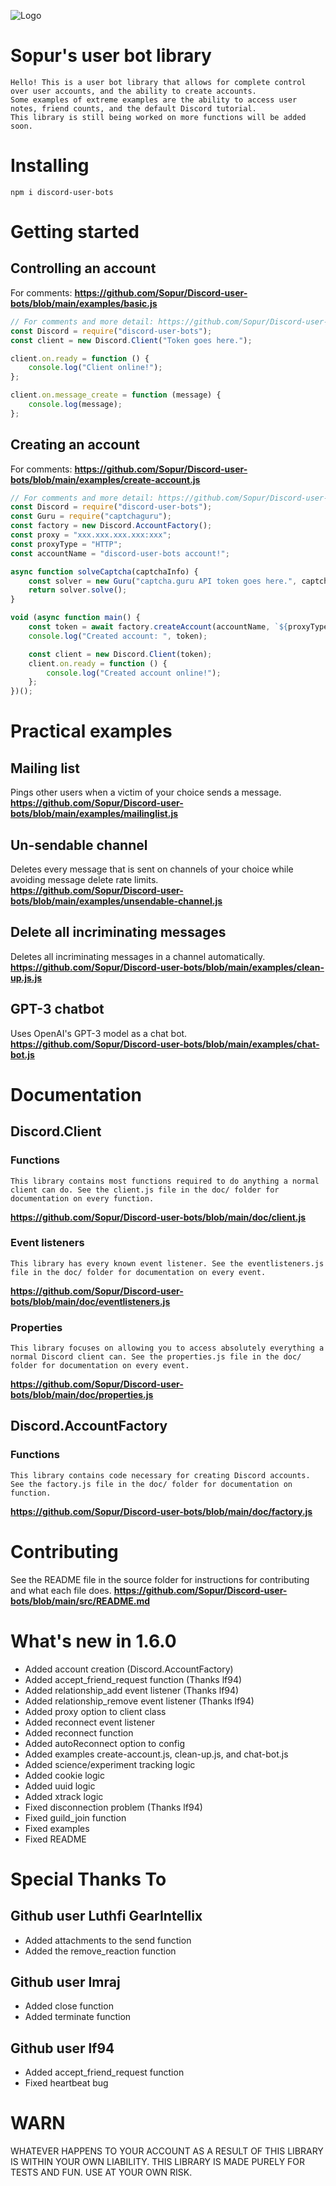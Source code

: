 ![Logo](https://raw.githubusercontent.com/Sopur/Discord-user-bots/main/logo.png)

# Sopur's user bot library

    Hello! This is a user bot library that allows for complete control over user accounts, and the ability to create accounts.
    Some examples of extreme examples are the ability to access user notes, friend counts, and the default Discord tutorial.
    This library is still being worked on more functions will be added soon.

# Installing

    npm i discord-user-bots

# Getting started

## Controlling an account

For comments: **https://github.com/Sopur/Discord-user-bots/blob/main/examples/basic.js**

```js
// For comments and more detail: https://github.com/Sopur/Discord-user-bots/blob/main/examples/basic.js
const Discord = require("discord-user-bots");
const client = new Discord.Client("Token goes here.");

client.on.ready = function () {
    console.log("Client online!");
};

client.on.message_create = function (message) {
    console.log(message);
};
```

## Creating an account

For comments: **https://github.com/Sopur/Discord-user-bots/blob/main/examples/create-account.js**

```js
// For comments and more detail: https://github.com/Sopur/Discord-user-bots/blob/main/examples/create-account.js
const Discord = require("discord-user-bots");
const Guru = require("captchaguru");
const factory = new Discord.AccountFactory();
const proxy = "xxx.xxx.xxx.xxx:xxx";
const proxyType = "HTTP";
const accountName = "discord-user-bots account!";

async function solveCaptcha(captchaInfo) {
    const solver = new Guru("captcha.guru API token goes here.", captchaInfo.service, captchaInfo.siteKey, captchaInfo.siteURL, proxy, proxyType);
    return solver.solve();
}

void (async function main() {
    const token = await factory.createAccount(accountName, `${proxyType.toLowerCase()}://${proxy}`, solveCaptcha);
    console.log("Created account: ", token);

    const client = new Discord.Client(token);
    client.on.ready = function () {
        console.log("Created account online!");
    };
})();
```

# Practical examples

## Mailing list

Pings other users when a victim of your choice sends a message. <br>
**https://github.com/Sopur/Discord-user-bots/blob/main/examples/mailinglist.js**

## Un-sendable channel

Deletes every message that is sent on channels of your choice while avoiding message delete rate limits. <br>
**https://github.com/Sopur/Discord-user-bots/blob/main/examples/unsendable-channel.js**

## Delete all incriminating messages

Deletes all incriminating messages in a channel automatically. <br>
**https://github.com/Sopur/Discord-user-bots/blob/main/examples/clean-up.js.js**

## GPT-3 chatbot

Uses OpenAI's GPT-3 model as a chat bot. <br>
**https://github.com/Sopur/Discord-user-bots/blob/main/examples/chat-bot.js**

# Documentation

## Discord.Client

### Functions

    This library contains most functions required to do anything a normal client can do. See the client.js file in the doc/ folder for documentation on every function.

**https://github.com/Sopur/Discord-user-bots/blob/main/doc/client.js**

### Event listeners

    This library has every known event listener. See the eventlisteners.js file in the doc/ folder for documentation on every event.

**https://github.com/Sopur/Discord-user-bots/blob/main/doc/eventlisteners.js**

### Properties

    This library focuses on allowing you to access absolutely everything a normal Discord client can. See the properties.js file in the doc/ folder for documentation on every event.

**https://github.com/Sopur/Discord-user-bots/blob/main/doc/properties.js**

## Discord.AccountFactory

### Functions

    This library contains code necessary for creating Discord accounts. See the factory.js file in the doc/ folder for documentation on function.

**https://github.com/Sopur/Discord-user-bots/blob/main/doc/factory.js**

# Contributing

See the README file in the source folder for instructions for contributing and what each file does.
**https://github.com/Sopur/Discord-user-bots/blob/main/src/README.md**

# What's new in 1.6.0

-   Added account creation (Discord.AccountFactory)
-   Added accept_friend_request function (Thanks lf94)
-   Added relationship_add event listener (Thanks lf94)
-   Added relationship_remove event listener (Thanks lf94)
-   Added proxy option to client class
-   Added reconnect event listener
-   Added reconnect function
-   Added autoReconnect option to config
-   Added examples create-account.js, clean-up.js, and chat-bot.js
-   Added science/experiment tracking logic
-   Added cookie logic
-   Added uuid logic
-   Added xtrack logic
-   Fixed disconnection problem (Thanks lf94)
-   Fixed guild_join function
-   Fixed examples
-   Fixed README

# Special Thanks To

## Github user Luthfi GearIntellix

-   Added attachments to the send function
-   Added the remove_reaction function

## Github user Imraj

-   Added close function
-   Added terminate function

## Github user lf94

-   Added accept_friend_request function
-   Fixed heartbeat bug

# WARN

WHATEVER HAPPENS TO YOUR ACCOUNT AS A RESULT OF THIS LIBRARY IS WITHIN YOUR OWN LIABILITY. THIS LIBRARY IS MADE PURELY FOR TESTS AND FUN. USE AT YOUR OWN RISK.
